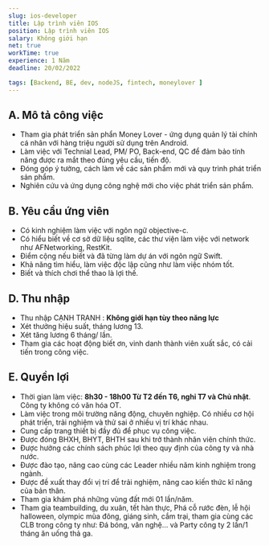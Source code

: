 ```yaml
---
slug: ios-developer
title: Lập trình viên IOS
position: Lập trình viên IOS
salary: Không giới hạn
net: true
workTime: true
experience: 1 Năm
deadline: 20/02/2022

tags: [Backend, BE, dev, nodeJS, fintech, moneylover ]
---
```


## A. Mô tả công việc
- Tham gia phát triển sản phẩn Money Lover - ứng dụng quản lý tài chính cá nhân với hàng triệu người sử dụng trên Android.
- Làm việc với Technial Lead, PM/ PO, Back-end, QC để đảm bảo tính năng được ra mắt theo đúng yêu cầu, tiến độ.
- Đóng góp ý tưởng, cách làm về các sản phẩm mới và quy trình phát triển sản phẩm.
- Nghiên cứu và ứng dụng công nghệ mới cho việc phát triển sản phẩm.

## B. Yêu cầu ứng viên
- Có kinh nghiệm làm việc với ngôn ngữ objective-c.
- Có hiểu biết về cơ sở dữ liệu sqlite, các thư viện làm việc với network như AFNetworking, RestKit.
- Điểm cộng nếu biết và đã từng làm dự án với ngôn ngữ Swift.
- Khả năng tìm hiểu, làm việc độc lập cũng như làm việc nhóm tốt.
- Biết và thích chơi thể thao là lợi thế.

## D. Thu nhập
- Thu nhập CẠNH TRANH : **Không giới hạn tùy theo năng lực**
- Xét thưởng hiệu suất, tháng lương 13.
- Xét tăng lương 6 tháng/ lần.
- Tham gia các hoạt động biết ơn, vinh danh thành viên xuất sắc, có cải tiến trong công việc.

## E. Quyền lợi
- Thời gian làm việc: **8h30 - 18h00 Từ T2 đến T6, nghỉ T7 và Chủ nhật**. Công ty không có văn hóa OT.
- Làm việc trong môi trường năng động, chuyên nghiệp. Có nhiều cơ hội phát triển, trải nghiệm và thử sai ở nhiều vị trí khác nhau.
- Cung cấp trang thiết bị đầy đủ để phục vụ công việc.
- Được đóng BHXH, BHYT, BHTH sau khi trở thành nhân viên chính thức.
- Được hưởng các chính sách phúc lợi theo quy định của công ty và nhà nước.
- Được đào tạo, nâng cao cùng các Leader nhiều năm kinh nghiệm trong ngành.
- Được đề xuất thay đổi vị trí để trải nghiệm, nâng cao kiến thức kĩ năng của bản thân.
- Tham gia khám phá những vùng đất mới 01 lần/năm.
- Tham gia teambuilding, du xuân, tết hàn thực, Phá cỗ rước đèn, lễ hội halloween, olympic mùa đông, giáng sinh, cắm trại, tham gia cùng các CLB trong công ty như: Đá bóng, văn nghệ… và Party công ty 2 lần/1 tháng ăn uống thả ga.


